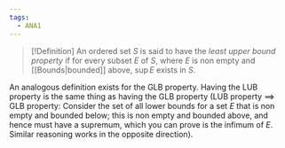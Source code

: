 ```yaml
---
tags:
  - ANA1
---
```


>[!Definition]
>An ordered set $S$ is said to have the *least upper bound property* if for every subset $E$ of $S$, where $E$ is non empty and [[Bounds|bounded]] above, $\sup E$ exists in $S$. 

An analogous definition exists for the GLB property. Having the LUB property is the same thing as having the GLB property (LUB property $\implies$ GLB property: Consider the set of all lower bounds for a set $E$ that is non empty and bounded below; this is non empty and bounded above, and hence must have a supremum, which you can prove is the infimum of $E$. Similar reasoning works in the opposite direction). 
